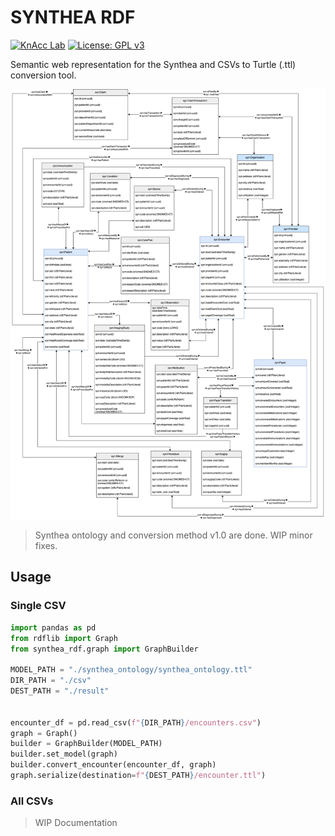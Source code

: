 # SYNTHEA RDF
[![KnAcc Lab](https://tinyurl.com/knacclogo)](https://knacc.umbc.edu/) [![License: GPL v3](https://img.shields.io/badge/License-GPLv3-blue.svg)](./LICENSE)

Semantic web representation for the Synthea and CSVs to Turtle (.ttl) conversion tool.

![synthea_ontology](synthea_ontology/synthea_ontology.png)

> Synthea ontology and conversion method v1.0 are done.
> WIP minor fixes.

## Usage
### Single CSV
```python
import pandas as pd
from rdflib import Graph
from synthea_rdf.graph import GraphBuilder

MODEL_PATH = "./synthea_ontology/synthea_ontology.ttl"
DIR_PATH = "./csv"
DEST_PATH = "./result"


encounter_df = pd.read_csv(f"{DIR_PATH}/encounters.csv")
graph = Graph()
builder = GraphBuilder(MODEL_PATH)
builder.set_model(graph)
builder.convert_encounter(encounter_df, graph)
graph.serialize(destination=f"{DEST_PATH}/encounter.ttl")
```

### All CSVs
> WIP Documentation
<!-- ```python
import pandas as pd
from synthea_rdf.graph import GraphBuilder

patient_df = pd.read_csv("csv/patients.csv", dtype={'ZIP':str})
encounter_df = pd.read_csv("csv/encounters.csv")
observation_df = pd.read_csv("csv/observations.csv")
organization_df = pd.read_csv("csv/organizations.csv")
provider_df = pd.read_csv("csv/providers.csv")
payer_df = pd.read_csv("csv/payers.csv")

model_path = "ontology/synthea_ontology.owl"

builder = GraphBuilder()
# Or,
# builder = GraphBuilder(persistence='sqlite')
# for SQLite backup. -> too slow though.

builder.patient_df = patient_df
builder.encounter_df = encounter_df
builder.observation_df = observation_df
builder.organization_df = organization_df
builder.provider_df = provider_df
builder.payer_df = payer_df

graph = builder.build(model_path="ontology/synthea_ontology.owl")

graph.serialize(destination="ontology/test_result.owl")
``` -->